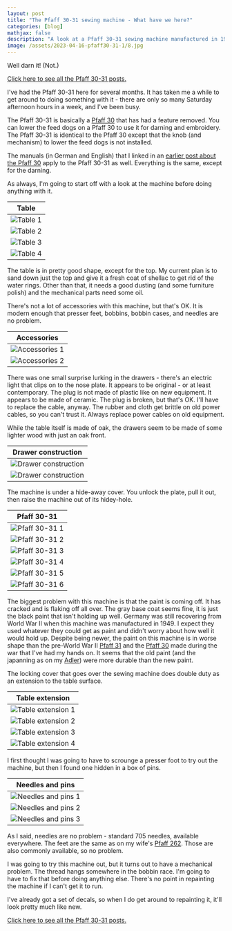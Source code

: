 ```yaml
---
layout: post
title: "The Pfaff 30-31 sewing machine - What have we here?"
categories: [blog]
mathjax: false
description: "A look at a Pfaff 30-31 sewing machine manufactured in 1949."
image: /assets/2023-04-16-pfaff30-31-1/8.jpg
---
```

Well darn it! (Not.)

[Click here to see all the Pfaff 30-31 posts.](pfaff30-31-toc)

I've had the Pfaff 30-31 here for several months.  It has taken me a while to get around to doing something with it - there are only so many Saturday afternoon hours in a week, and I've been busy.

The Pfaff 30-31 is basically a [Pfaff 30](pfaff30-toc) that has had a feature removed.  You can lower the feed dogs on a Pfaff 30 to use it for darning and embroidery.  The Pfaff 30-31 is identical to the Pfaff 30 except that the knob (and mechanism) to lower the feed dogs is not installed.

The manuals (in German and English) that I linked in an [earlier post about the Pfaff 30](pfaff30-4) apply to the Pfaff 30-31 as well.  Everything is the same, except for the darning.

As always, I'm going to start off with a look at the machine before doing anything with it.

|Table|
|-----|
|![Table 1](/assets/2023-04-16-pfaff30-31-1/1.jpg)|
|![Table 2](/assets/2023-04-16-pfaff30-31-1/2.jpg)|
|![Table 3](/assets/2023-04-16-pfaff30-31-1/3.jpg)|
|![Table 4](/assets/2023-04-16-pfaff30-31-1/4.jpg)|

The table is in pretty good shape, except for the top.  My current plan is to sand down just the top and give it a fresh coat of shellac to get rid of the water rings.  Other than that, it needs a good dusting (and some furniture polish) and the mechanical parts need some oil.

There's not a lot of accessories with this machine, but that's OK.  It is modern enough that presser feet, bobbins, bobbin cases, and needles are no problem.

|Accessories|
|-----------|
|![Accessories 1](/assets/2023-04-16-pfaff30-31-1/5.jpg)|
|![Accessories 2](/assets/2023-04-16-pfaff30-31-1/5A.jpg)|

There was one small surprise lurking in the drawers - there's an electric light that clips on to the nose plate.  It appears to be original - or at least contemporary.  The plug is not made of plastic like on new equipment.  It appears to be made of ceramic.  The plug is broken, but that's OK.  I'll have to replace the cable, anyway.  The rubber and cloth get brittle on old power cables, so you can't trust it.  Always replace power cables on old equipment.

While the table itself is made of oak, the drawers seem to be made of some lighter wood with just an oak front.

|Drawer construction|
|-------------------|
|![Drawer construction](/assets/2023-04-16-pfaff30-31-1/6.jpg)|
|![Drawer construction](/assets/2023-04-16-pfaff30-31-1/7.jpg)|

The machine is under a hide-away cover.  You unlock the plate, pull it out, then raise the machine out of its hidey-hole.

|Pfaff 30-31|
|-----------|
|![Pfaff 30-31 1](/assets/2023-04-16-pfaff30-31-1/8.jpg)|
|![Pfaff 30-31 2](/assets/2023-04-16-pfaff30-31-1/9.jpg)|
|![Pfaff 30-31 3](/assets/2023-04-16-pfaff30-31-1/10.jpg)|
|![Pfaff 30-31 4](/assets/2023-04-16-pfaff30-31-1/11.jpg)|
|![Pfaff 30-31 5](/assets/2023-04-16-pfaff30-31-1/12.jpg)|
|![Pfaff 30-31 6](/assets/2023-04-16-pfaff30-31-1/18.jpg)|

The biggest problem with this machine is that the paint is coming off.  It has cracked and is flaking off all over.  The gray base coat seems fine, it is just the black paint that isn't holding up well.  Germany was still recovering from World War II when this machine was manufactured in 1949.  I expect they used whatever they could get as paint and didn't worry about how well it would hold up.  Despite being newer, the paint on this machine is in worse shape than the pre-World War II [Pfaff 31](pfaff31-toc) and the [Pfaff 30](pfaff30-toc) made during the war that I've had my hands on.  It seems that the old paint (and the japanning as on my [Adler](adler-toc)) were more durable than the new paint.

The locking cover that goes over the sewing machine does double duty as an extension to the table surface.

|Table extension|
|---------------|
|![Table extension 1](/assets/2023-04-16-pfaff30-31-1/13.jpg)|
|![Table extension 2](/assets/2023-04-16-pfaff30-31-1/14.jpg)|
|![Table extension 3](/assets/2023-04-16-pfaff30-31-1/15.jpg)|
|![Table extension 4](/assets/2023-04-16-pfaff30-31-1/16.jpg)|

I first thought I was going to have to scrounge a presser foot to try out the machine, but then I found one hidden in a box of pins.

|Needles and pins|
|----------------|
|![Needles and pins 1](/assets/2023-04-16-pfaff30-31-1/17.jpg)|
|![Needles and pins 2](/assets/2023-04-16-pfaff30-31-1/17A.jpg)|
|![Needles and pins 3](/assets/2023-04-16-pfaff30-31-1/17B.jpg)|

As I said, needles are no problem - standard 705 needles, available everywhere.  The feet are the same as on my wife's [Pfaff 262](pfaff-262-toc).  Those are also commonly available, so no problem.

I was going to try this machine out, but it turns out to have a mechanical problem.  The thread hangs somewhere in the bobbin race.  I'm going to have to fix that before doing anything else.  There's no point in repainting the machine if I can't get it to run.

I've already got a set of decals, so when I do get around to repainting it, it'll look pretty much like new.

[Click here to see all the Pfaff 30-31 posts.](pfaff30-31-toc)
